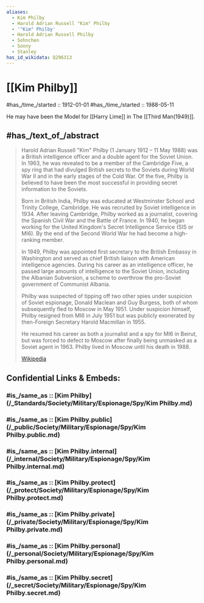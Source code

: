 ```yaml
---
aliases:
  - Kim Philby
  - Harold Adrian Russell "Kim" Philby
  - '"Kim" Philby'
  - Harold Adrian Russell Philby
  - Sohnchen
  - Sonny
  - Stanley
has_id_wikidata: Q296313
---
```


# [[Kim Philby]] 

#has_/time_/started ::  1912-01-01 
#has_/time_/started ::  1988-05-11  

He may have been the Model for [[Harry Lime]] in The [[Third Man(1949)]]. 

## #has_/text_of_/abstract 

> Harold Adrian Russell "Kim" Philby (1 January 1912 – 11 May 1988) 
> was a British intelligence officer and a double agent for the Soviet Union. 
> In 1963, he was revealed to be a member of the Cambridge Five, 
> a spy ring that had divulged British secrets to the Soviets during World War II and in the early stages of the Cold War. 
> Of the five, Philby is believed to have been the most successful in providing secret information to the Soviets.
>
> Born in British India, Philby was educated at Westminster School and Trinity College, Cambridge. 
> He was recruited by Soviet intelligence in 1934. 
> After leaving Cambridge, Philby worked as a journalist, covering the Spanish Civil War and the Battle of France. 
> In 1940, he began working for the United Kingdom's Secret Intelligence Service (SIS or MI6). 
> By the end of the Second World War he had become a high-ranking member.
>
> In 1949, Philby was appointed first secretary to the British Embassy in Washington 
> and served as chief British liaison with American intelligence agencies. 
> During his career as an intelligence officer, he passed large amounts of intelligence to the Soviet Union, 
> including the Albanian Subversion, a scheme to overthrow the pro-Soviet government of Communist Albania.
>
> Philby was suspected of tipping off two other spies under suspicion of Soviet espionage, 
> Donald Maclean and Guy Burgess, both of whom subsequently fled to Moscow in May 1951. 
> Under suspicion himself, Philby resigned from MI6 in July 1951 
> but was publicly exonerated by then-Foreign Secretary Harold Macmillan in 1955. 
> 
> He resumed his career as both a journalist and a spy for MI6 in Beirut, 
> but was forced to defect to Moscow after finally being unmasked as a Soviet agent in 1963. 
> Philby lived in Moscow until his death in 1988.
>
> [Wikipedia](https://en.wikipedia.org/wiki/Kim%20Philby) 


## Confidential Links & Embeds: 

### #is_/same_as :: [Kim Philby](/_Standards/Society/Military/Espionage/Spy/Kim Philby.md) 

### #is_/same_as :: [Kim Philby.public](/_public/Society/Military/Espionage/Spy/Kim Philby.public.md) 

### #is_/same_as :: [Kim Philby.internal](/_internal/Society/Military/Espionage/Spy/Kim Philby.internal.md) 

### #is_/same_as :: [Kim Philby.protect](/_protect/Society/Military/Espionage/Spy/Kim Philby.protect.md) 

### #is_/same_as :: [Kim Philby.private](/_private/Society/Military/Espionage/Spy/Kim Philby.private.md) 

### #is_/same_as :: [Kim Philby.personal](/_personal/Society/Military/Espionage/Spy/Kim Philby.personal.md) 

### #is_/same_as :: [Kim Philby.secret](/_secret/Society/Military/Espionage/Spy/Kim Philby.secret.md)


